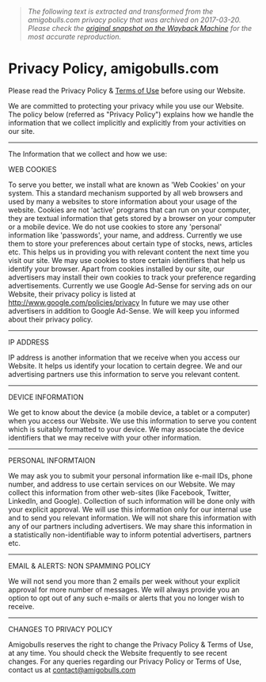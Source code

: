 > *The following text is extracted and transformed from the amigobulls.com privacy policy that was archived on 2017-03-20. Please check the [original snapshot on the Wayback Machine](https://web.archive.org/web/20170320111107id_/http%3A//amigobulls.com/privacy) for the most accurate reproduction.*

# Privacy Policy, amigobulls.com

Please read the Privacy Policy & [Terms of Use](http://amigobulls.com/terms) before using our Website.

We are committed to protecting your privacy while you use our Website. The policy below (referred as "Privacy Policy") explains how we handle the information that we collect implicitly and explicitly from your activities on our site.

* * *

The Information that we collect and how we use:

WEB COOKIES

To serve you better, we install what are known as 'Web Cookies' on your system. This a standard mechanism supported by all web browsers and used by many a websites to store information about your usage of the website. Cookies are not 'active' programs that can run on your computer, they are textual information that gets stored by a browser on your computer or a mobile device. We do not use cookies to store any 'personal' information like 'passwords', your name, and address. Currently we use them to store your preferences about certain type of stocks, news, articles etc. This helps us in providing you with relevant content the next time you visit our site. We may use cookies to store certain identifiers that help us identify your browser. Apart from cookies installed by our site, our advertisers may install their own cookies to track your preference regarding advertisements. Currently we use Google Ad-Sense for serving ads on our Website, their privacy policy is listed at <http://www.google.com/policies/privacy> In future we may use other advertisers in addition to Google Ad-Sense. We will keep you informed about their privacy policy.

* * *

IP ADDRESS

IP address is another information that we receive when you access our Website. It helps us identify your location to certain degree. We and our advertising partners use this information to serve you relevant content.

* * *

DEVICE INFORMATION

We get to know about the device (a mobile device, a tablet or a computer) when you access our Website. We use this information to serve you content which is suitably formatted to your device. We may associate the device identifiers that we may receive with your other information.

* * *

PERSONAL INFORMTAION

We may ask you to submit your personal information like e-mail IDs, phone number, and address to use certain services on our Website. We may collect this information from other web-sites (like Facebook, Twitter, LinkedIn, and Google). Collection of such information will be done only with your explicit approval. We will use this information only for our internal use and to send you relevant information. We will not share this information with any of our partners including advertisers. We may share this information in a statistically non-identifiable way to inform potential advertisers, partners etc.

* * *

EMAIL & ALERTS: NON SPAMMING POLICY

We will not send you more than 2 emails per week without your explicit approval for more number of messages. We will always provide you an option to opt out of any such e-mails or alerts that you no longer wish to receive.

* * *

CHANGES TO PRIVACY POLICY

Amigobulls reserves the right to change the Privacy Policy & Terms of Use, at any time. You should check the Website frequently to see recent changes. For any queries regarding our Privacy Policy or Terms of Use, contact us at [contact@amigobulls.com](mailto:contact@amigobulls.com)
